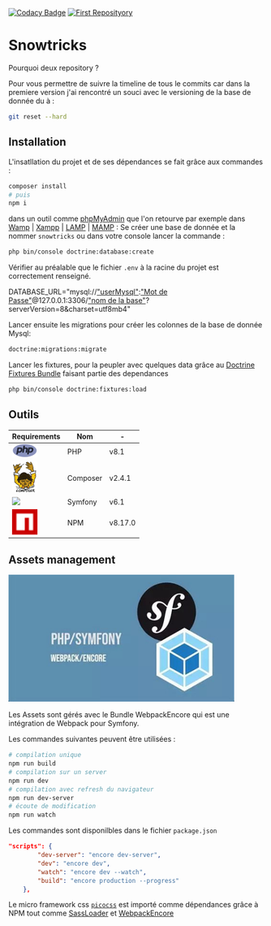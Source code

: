 [![Codacy Badge](https://app.codacy.com/project/badge/Grade/93f95b3c1ec743c98f2da2afbb245c04)](https://www.codacy.com?utm_source=gitlab.com&utm_medium=referral&utm_content=ron2cuba/snowtricks&utm_campaign=Badge_Grade)
[![First Reposityory](https://img.shields.io/badge/First%20repository-1abc9c.svg)](https://gitlab.com/ron2cuba/p6_snowtricks)

# Snowtricks

Pourquoi deux repository ?

Pour vous permettre de suivre la timeline de tous le commits car dans la premiere
version j'ai rencontré un souci avec le versioning de la base de donnée du à :

```bash
git reset --hard
```
## Installation
L'insatllation du projet et de ses dépendances se fait grâce aux commandes :

```bash
composer install
# puis
npm i
```
dans un outil comme [phpMyAdmin](https://www.phpmyadmin.net/downloads/) que l'on
retourve par exemple dans [Wamp](https://www.wampserver.com/) | [Xampp](https://www.apachefriends.org/download.html) |
[LAMP](https://doc.ubuntu-fr.org/lamp) | [MAMP](https://www.mamp.info/en/downloads/) :
Se créer une base de donnée et la nommer `snowtricks` ou dans votre console lancer 
la commande :
```bash
php bin/console doctrine:database:create
```
Vérifier au préalable que le fichier `.env` à la racine du projet est correctement
renseigné.

DATABASE_URL="mysql://<u>"userMysql"</u>:<u>"Mot de Passe"</u>@127.0.0.1:3306/<u>"nom de la base"</u>?serverVersion=8&charset=utf8mb4"

Lancer ensuite les migrations pour créer les colonnes de la base de donnée Mysql:

```bash
doctrine:migrations:migrate
```

Lancer les fixtures, pour la peupler avec quelques data grâce au
[Doctrine Fixtures Bundle](https://symfony.com/bundles/DoctrineFixturesBundle/current/index.html)
faisant partie des dependances

```bash
php bin/console doctrine:fixtures:load
``` 

## Outils

Requirements | Nom | - |
 --- | --- | --- |
<img src="./md/php.png" width="50"> | PHP | v8.1
<img src="./md/composer.png" width="50">| Composer | v2.4.1
<img src="./md/symfony.ico" width="50">| Symfony | v6.1
<img src="./md/npm.png" width="50">| NPM | v8.17.0

## Assets management

<img src="./md/webpack-encore.jpg" height="250px">

Les Assets sont gérés avec le Bundle WebpackEncore qui est une intégration de
Webpack pour Symfony.

Les commandes suivantes peuvent être utilisées :
```bash
# compilation unique
npm run build
# compilation sur un server
npm run dev
# compilation avec refresh du navigateur
npm run dev-server
# écoute de modification
npm run watch
```

Les commandes sont disponilbles dans le fichier `package.json`
```json
"scripts": {
        "dev-server": "encore dev-server",
        "dev": "encore dev",
        "watch": "encore dev --watch",
        "build": "encore production --progress"
    },
```

Le micro framework css [`picocss`](https://picocss.com/) est importé comme
dépendances grâce à NPM tout comme [SassLoader](https://webpack.js.org/loaders/sass-loader/)
et [WebpackEncore](https://symfony.com/doc/current/frontend.html)